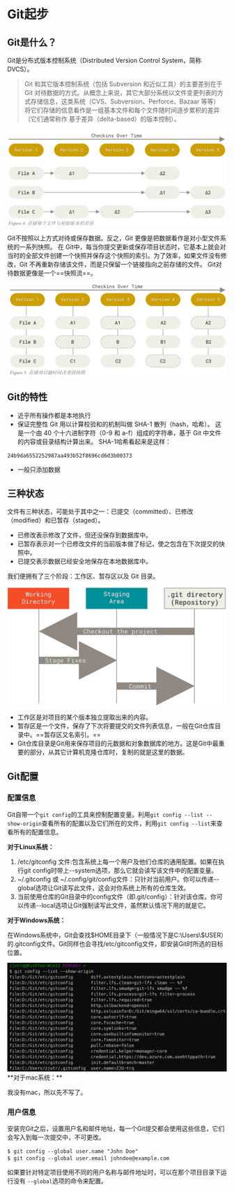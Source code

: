 # Git起步

## Git是什么？

Git是分布式版本控制系统（Distributed Version Control System，简称DVCS）。

> Git 和其它版本控制系统（包括 Subversion 和近似工具）的主要差别在于 Git 对待数据的方式。从概念上来说，其它大部分系统以文件变更列表的方式存储信息，这类系统（CVS、Subversion、Perforce、Bazaar 等等） 将它们存储的信息看作是一组基本文件和每个文件随时间逐步累积的差异（它们通常称作 基于差异（delta-based）的版本控制）。

<div align="center">
<img src="static\image-20230128112218282.png" alt="image-20230128112218282" style="zoom:50%;" />
</div>

Git不按照以上方式对待或保存数据。反之，Git 更像是把数据看作是对小型文件系统的一系列快照。 在 Git中，每当你提交更新或保存项目状态时，它基本上就会对当时的全部文件创建一个快照并保存这个快照的索引。为了效率，如果文件没有修改，Git 不再重新存储该文件，而是只保留一个链接指向之前存储的文件。 Git对待数据更像是一个==快照流==。

<div align="center">
<img src="static\image-20230128113726955.png" alt="image-20230128113726955" style="zoom:50%;" />
</div>




## Git的特性

- 近乎所有操作都是本地执行
- 保证完整性
Git 用以计算校验和的机制叫做 SHA-1 散列（hash，哈希）。 这是一个由 40 个十六进制字符（0-9 和 a-f）组成的字符串，基于 Git 中文件的内容或目录结构计算出来。 SHA-1哈希看起来是这样：

```
24b9da6552252987aa493b52f8696cd6d3b00373
```
- 一般只添加数据

## **三种状态**

文件有三种状态，可能处于其中之一：已提交（committed）、已修改（modified）和已暂存（staged）。

- 已修改表示修改了文件，但还没保存到数据库中。
- 已暂存表示对一个已修改文件的当前版本做了标记，使之包含在下次提交的快照中。
- 已提交表示数据已经安全地保存在本地数据库中。

我们便拥有了三个阶段：工作区、暂存区以及 Git 目录。

<div align="center">
<img src="static/image-20230128123632109.png" alt="image-20230128113726955" style="zoom:50%;" />
</div>

- 工作区是对项目的某个版本独立提取出来的内容。
- 暂存区是一个文件，保存了下次将要提交的文件列表信息，一般在Git仓库目录中。==暂存区又名索引。==
- Git仓库目录是Git用来保存项目的元数据和对象数据库的地方。这是Git中最重要的部分，从其它计算机克隆仓库时，复制的就是这里的数据。

## Git配置

### 配置信息

Git自带一个`git config`的工具来控制配置变量。利用`git config --list --show-origin`查看所有的配置以及它们所在的文件，利用`git config --list`来查看所有的配置信息。

**对于Linux系统：**

1. /etc/gitconfig 文件:包含系统上每一个用户及他们仓库的通用配置。如果在执行git config时带上--system选项，那么它就会读写该文件中的配置变量。
2. ~/.gitconfig 或 ~/.config/git/config文件：只针对当前用户。你可以传递--global选项让Git读写此文件，这会对你系统上所有的仓库生效。
3. 当前使用仓库的Git目录中的config文件（即.git/config）：针对该仓库。你可以传递--local选项让Git强制读写此文件，虽然默认情况下用的就是它。

**对于Windows系统：**

在Windows系统中，Git会查找$HOME目录下（一般情况下是C:\Users\\\$USER）的.gitconfig文件。Git同样也会寻找/etc/gitconfig文件，即安装Git时所选的目标位置。

<div align="center">
<img src="static/image-20230128130950440.png" alt="image-20230128113726955" style="zoom:50%;" />
</div>
**对于mac系统：**

我没有mac，所以先不写了。

### 用户信息

安装完Git之后，设置用户名和邮件地址，每一个Git提交都会使用这些信息，它们会写入到每一次提交中，不可更改。

```
$ git config --global user.name "John Doe"
$ git config --global user.email johndoe@example.com
```

如果要针对特定项目使用不同的用户名称与邮件地址时，可以在那个项目目录下运行没有 `--global`选项的命令来配置。
